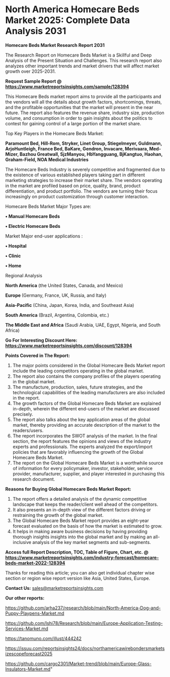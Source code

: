 # North America Homecare Beds Market 2025: Complete Data Analysis 2031

<strong>Homecare Beds Market Research Report 2031</strong>

The Research Report on Homecare Beds Market is a Skillful and Deep Analysis of the Present Situation and Challenges. This research report also analyzes other important trends and market drivers that will affect market growth over 2025-2031.

<strong>Request Sample Report @ <a href=https://www.marketreportsinsights.com/sample/128394>https://www.marketreportsinsights.com/sample/128394</a></strong>

This Homecare Beds market report aims to provide all the participants and the vendors will all the details about growth factors, shortcomings, threats, and the profitable opportunities that the market will present in the near future. The report also features the revenue share, industry size, production volume, and consumption in order to gain insights about the politics to contest for gaining control of a large portion of the market share.

Top Key Players in the Homecare Beds Market:

<strong>Paramount Bed, Hill-Rom, Stryker, Linet Group, Stiegelmeyer, Guldmann, ArjoHuntleigh, France Bed, BaKare, Gendron, Invacare, Merivaara, Med-Mizer, Bazhou Greatwall, SjzManyou, HbYangguang, BjKangtuo, Haohan, Graham-Field, NOA Medical Industries</strong>

The Homecare Beds Industry is severely competitive and fragmented due to the existence of various established players taking part in different marketing strategies to increase their market share. The vendors operating in the market are profiled based on price, quality, brand, product differentiation, and product portfolio. The vendors are turning their focus increasingly on product customization through customer interaction.

Homecare Beds Market Major Types are:

<strong>• Manual Homecare Beds

• Electric Homecare Beds</strong>

Market Major end-user applications :

<strong>• Hospital

• Clinic

• Home</strong>

Regional Analysis

</u><strong><b>North America</b></strong> (the United States, Canada, and Mexico)

<strong><b>Europe </b></strong>(Germany, France, UK, Russia, and Italy)

<strong><b>Asia-Pacific</b></strong> (China, Japan, Korea, India, and Southeast Asia)

<strong><b>South America</b></strong> (Brazil, Argentina, Colombia, etc.)

<strong><b>The Middle East and Africa</b></strong> (Saudi Arabia, UAE, Egypt, Nigeria, and South Africa)

<strong>Go For Interesting Discount Here: <a href=https://www.marketreportsinsights.com/discount/128394>https://www.marketreportsinsights.com/discount/128394</a></strong>

<strong>Points Covered in The Report:</strong>
<ol>
  <li>The major points considered in the Global Homecare Beds Market report include the leading competitors operating in the global market.</li>
  <li>The report also contains the company profiles of the players operating in the global market.</li>
  <li>The manufacture, production, sales, future strategies, and the technological capabilities of the leading manufacturers are also included in the report.</li>
  <li>The growth factors of the Global Homecare Beds Market are explained in-depth, wherein the different end-users of the market are discussed precisely.</li>
  <li>The report also talks about the key application areas of the global market, thereby providing an accurate description of the market to the readers/users.</li>
  <li>The report incorporates the SWOT analysis of the market. In the final section, the report features the opinions and views of the industry experts and professionals. The experts analyzed the export/import policies that are favorably influencing the growth of the Global Homecare Beds Market.</li>
  <li>The report on the Global Homecare Beds Market is a worthwhile source of information for every policymaker, investor, stakeholder, service provider, manufacturer, supplier, and player interested in purchasing this research document.</li>
</ol>
<strong>Reasons for Buying Global Homecare Beds Market Report:</strong>

<ol>
  <li>The report offers a detailed analysis of the dynamic competitive landscape that keeps the reader/client well ahead of the competitors.</li>
  <li>It also presents an in-depth view of the different factors driving or restraining the growth of the global market.</li>
  <li>The Global Homecare Beds Market report provides an eight-year forecast evaluated on the basis of how the market is estimated to grow.</li>
  <li>It helps in making aware business decisions by having providing thorough insights insights into the global market and by making an all-inclusive analysis of the key market segments and sub-segments.</li>
</ol>
<strong>Access full Report Description, TOC, Table of Figure, Chart, etc. @ <a href=https://www.marketreportsinsights.com/industry-forecast/homecare-beds-market-2022-128394>https://www.marketreportsinsights.com/industry-forecast/homecare-beds-market-2022-128394</a></strong>


Thanks for reading this article; you can also get individual chapter wise section or region wise report version like Asia, United States, Europe.

<strong>Contact Us:</strong>
sales@marketreportsinsights.com

<strong>Our other reports:</strong>

<a href=https://github.com/arha237/research/blob/main/North-America-Dog-and-Puppy-Playpens-Market.md>https://github.com/arha237/research/blob/main/North-America-Dog-and-Puppy-Playpens-Market.md</a>

<a href=https://github.com/Ishi78/Research/blob/main/Europe-Application-Testing-Services-Market.md>https://github.com/Ishi78/Research/blob/main/Europe-Application-Testing-Services-Market.md</a>

<a href=https://tanomuno.com/illust/444242>https://tanomuno.com/illust/444242</a>

<a href=https://issuu.com/reportsinsights24/docs/northamericawirebondersmarketsizescopeforecast2025>https://issuu.com/reportsinsights24/docs/northamericawirebondersmarketsizescopeforecast2025</a>

<a href=https://github.com/cargo2301/Market-trend/blob/main/Europe-Glass-Insulators-Market.md>https://github.com/cargo2301/Market-trend/blob/main/Europe-Glass-Insulators-Market.md</a>"
